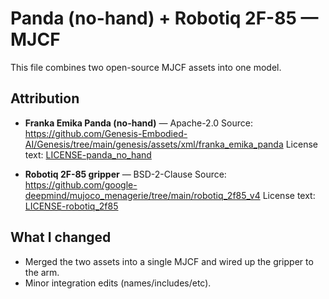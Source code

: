 # Panda (no-hand) + Robotiq 2F-85 — MJCF

This file combines two open-source MJCF assets into one model.

## Attribution
- **Franka Emika Panda (no-hand)** — Apache-2.0
  Source: https://github.com/Genesis-Embodied-AI/Genesis/tree/main/genesis/assets/xml/franka_emika_panda
  License text: [LICENSE-panda_no_hand](./LICENSE.Apache-2.0.Genesis-Panda)

- **Robotiq 2F-85 gripper** — BSD-2-Clause
  Source: https://github.com/google-deepmind/mujoco_menagerie/tree/main/robotiq_2f85_v4
  License text: [LICENSE-robotiq_2f85](./LICENSE.BSD-2-Clause.Robotiq-2F85)

## What I changed
- Merged the two assets into a single MJCF and wired up the gripper to the arm.
- Minor integration edits (names/includes/etc).
